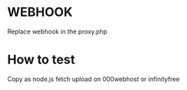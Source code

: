 # WEBHOOK
Replace webhook in the proxy.php

# How to test
Copy as node.js fetch upload on 000webhost or infinityfree
